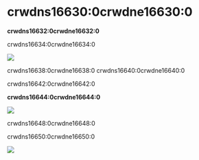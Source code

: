 # crwdns16630:0crwdne16630:0

**crwdns16632:0crwdne16632:0**

crwdns16634:0crwdne16634:0

![](crwdns16636:0crwdne16636:0)

crwdns16638:0crwdne16638:0 crwdns16640:0crwdne16640:0

crwdns16642:0crwdne16642:0

**crwdns16644:0crwdne16644:0**

![](crwdns16646:0crwdne16646:0)

crwdns16648:0crwdne16648:0

crwdns16650:0crwdne16650:0

![](crwdns16652:0crwdne16652:0)
